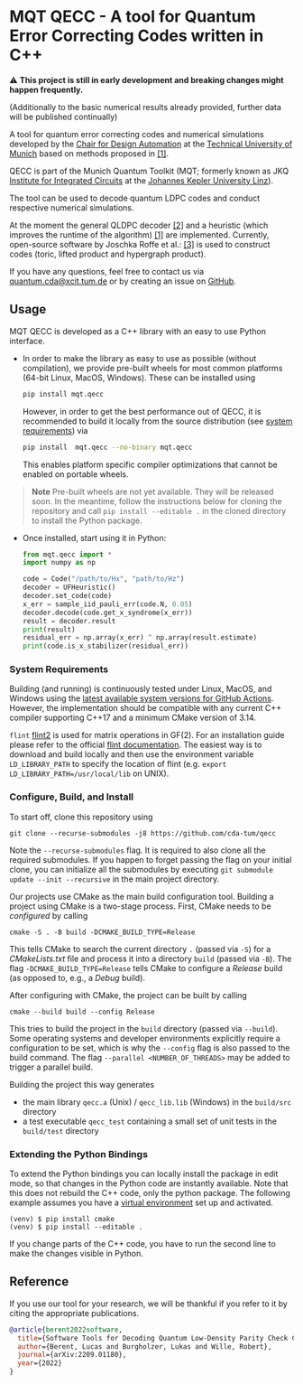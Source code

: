 # MQT QECC - A tool for Quantum Error Correcting Codes written in C++

:warning: **This project is still in early development and breaking changes might happen frequently.**

(Additionally to the basic numerical results already provided, further data will be published continually)

A tool for quantum error correcting codes and numerical simulations developed by the
[Chair for Design Automation](https://www.cda.cit.tum.de/) at the [Technical University of Munich](https://www.tum.de/)
based on methods proposed in [[1]](https://arxiv.org/abs/2209.01180).

QECC is part of the Munich Quantum Toolkit (MQT; formerly known as JKQ
[Institute for Integrated Circuits](https://iic.jku.at/eda/) at the
[Johannes Kepler University Linz](https://jku.at)).

The tool can be used to decode quantum LDPC codes and conduct respective numerical simulations.

At the moment the general QLDPC
decoder [[2]](https://ieeexplore.ieee.org/abstract/document/9682738)
and a heuristic (which improves the runtime of the algorithm) [[1]](todo) are implemented. Currently,
open-source software by Joschka Roffe et
al.: [[3]](https://github.com/quantumgizmos/bias_tailored_qldpc) is used to construct codes (toric, lifted product and hypergraph product).

If you have any questions, feel free to contact us via [quantum.cda@xcit.tum.de](mailto:quantum.cda@xcit.tum.de) or by
creating an issue on [GitHub](https://github.com/cda-tum/qecc/issues).

## Usage

MQT QECC is developed as a C++ library with an easy to use Python interface.

- In order to make the library as easy to use as possible (without compilation), we provide pre-built wheels for most
  common platforms (64-bit Linux, MacOS, Windows). These can be installed using
  ```bash
  pip install mqt.qecc
  ```
  However, in order to get the best performance out of QECC, it is recommended to build it locally from the source
  distribution (see [system requirements](#system-requirements)) via
  ```bash
  pip install  mqt.qecc --no-binary mqt.qecc
  ```
  This enables platform specific compiler optimizations that cannot be enabled on portable wheels.

> **Note**
> Pre-built wheels are not yet available. They will be released soon. In the meantime, follow the instructions below for cloning the repository
> and call `pip install --editable .` in the cloned directory to install the Python package.

- Once installed, start using it in Python:

  ```python
  from mqt.qecc import *
  import numpy as np

  code = Code("/path/to/Hx", "path/to/Hz")
  decoder = UFHeuristic()
  decoder.set_code(code)
  x_err = sample_iid_pauli_err(code.N, 0.05)
  decoder.decode(code.get_x_syndrome(x_err))
  result = decoder.result
  print(result)
  residual_err = np.array(x_err) ^ np.array(result.estimate)
  print(code.is_x_stabilizer(residual_err))
  ```

### System Requirements

Building (and running) is continuously tested under Linux, MacOS, and Windows using the
[latest available system versions for GitHub Actions](https://github.com/actions/virtual-environments).
However, the implementation should be compatible with any current C++ compiler supporting C++17 and a minimum CMake
version of 3.14.

`flint` [flint2](https://github.com/wbhart/flint2) is used for matrix operations in GF(2). For an installation
guide please refer to the official [flint documentation](https://flintlib.org/doc/building.html). The easiest way
is to download and build locally and then use the environment variable `LD_LIBRARY_PATH`
to specify the location of flint (e.g. `export LD_LIBRARY_PATH=/usr/local/lib` on UNIX).

### Configure, Build, and Install

To start off, clone this repository using

```shell
git clone --recurse-submodules -j8 https://github.com/cda-tum/qecc
```

Note the `--recurse-submodules` flag. It is required to also clone all the required submodules.
If you happen to forget passing the flag on your initial clone, you can initialize all the submodules by
executing `git submodule update --init --recursive` in the main project directory.

Our projects use CMake as the main build configuration tool. Building a project using CMake is a two-stage process.
First, CMake needs to be _configured_ by calling

```shell
cmake -S . -B build -DCMAKE_BUILD_TYPE=Release
```

This tells CMake to search the current directory `.` (passed via `-S`) for a _CMakeLists.txt_ file and process it into a
directory `build` (passed via `-B`).
The flag `-DCMAKE_BUILD_TYPE=Release` tells CMake to configure a _Release_ build (as opposed to, e.g., a _Debug_ build).

After configuring with CMake, the project can be built by calling

```shell
cmake --build build --config Release
```

This tries to build the project in the `build` directory (passed via `--build`).
Some operating systems and developer environments explicitly require a configuration to be set, which is why
the `--config` flag is also passed to the build command. The flag `--parallel <NUMBER_OF_THREADS>` may be added to
trigger a parallel build.

Building the project this way generates

- the main library `qecc.a` (Unix) / `qecc_lib.lib` (Windows) in the `build/src` directory
- a test executable `qecc_test` containing a small set of unit tests in the `build/test` directory

### Extending the Python Bindings

To extend the Python bindings you can locally install the package in edit mode, so that changes in the Python code are
instantly available. Note that this does not rebuild the C++ code, only the python package.
The following example assumes you have a [virtual environment](https://docs.python.org/3/library/venv.html) set up and
activated.

```commandline
(venv) $ pip install cmake
(venv) $ pip install --editable .
```

If you change parts of the C++ code, you have to run the second line to make the changes visible in Python.

## Reference

If you use our tool for your research, we will be thankful if you refer to it by citing the appropriate publications.

```bibtex
@article{berent2022software,
  title={Software Tools for Decoding Quantum Low-Density Parity Check Codes},
  author={Berent, Lucas and Burgholzer, Lukas and Wille, Robert},
  journal={arXiv:2209.01180},
  year={2022}
}
```
